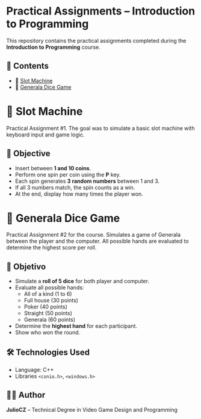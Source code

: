 # Practical Assignments – Introduction to Programming
This repository contains the practical assignments completed during the **Introduction to Programming** course.

## 📂 Contents
- 🎰 [Slot Machine](#-tragamonedas)
- 🎲 [Generala Dice Game](#-generala)

# 🎰 Slot Machine

Practical Assignment #1.
The goal was to simulate a basic slot machine with keyboard input and game logic.

## 🎯 Objective

- Insert between **1 and 10 coins**.
- Perform one spin per coin using the **P** key.
- Each spin generates **3 random numbers** between 1 and 3.
- If all 3 numbers match, the spin counts as a win. 
- At the end, display how many times the player won.

# 🎲 Generala Dice Game

Practical Assignment #2 for the course.
Simulates a game of Generala between the player and the computer.
All possible hands are evaluated to determine the highest score per roll.

## 🎯 Objetivo

- Simulate a **roll of 5 dice** for both player and computer.
- Evaluate all possible hands:
  - All of a kind (1 to 6)
  - Full house (30 points)
  - Poker (40 points)
  - Straight (50 points)
  - Generala (60 points)
- Determine the **highest hand** for each participant.
- Show who won the round.

## 🛠️ Technologies Used

- Language: C++
- Libraries `<conio.h>`, `<windows.h>`

## 👨‍💻 Author

**JulioCZ** – Technical Degree in Video Game Design and Programming
